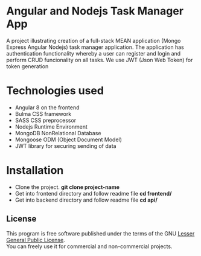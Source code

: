 # Angular and Nodejs Task Manager App
A project illustrating creation of a full-stack MEAN application (Mongo Express Angular Nodejs) task
manager application. The application has authentication functionality whereby a user
can register and login and perform CRUD funcionality on all tasks. We use JWT (Json Web Token) for token generation

# Technologies used
* Angular 8 on the frontend <br/>
* Bulma CSS framework <br/>
* SASS CSS preprocessor <br/>
* Nodejs Runtime Environment <br/>
* MongoDB NonRelational Database <br/>
* Mongoose ODM (Object Document Model) <br/>
* JWT library for securing sending of data<br/>


# Installation
* Clone the project.  **git clone project-name**  <br/>
* Get into frontend directory and follow readme file **cd frontend/** <br/>
* Get into backend directory and follow readme file **cd api/** <br/>

## License
This program is free software published under the terms of the GNU [Lesser General Public License](http://www.gnu.org/copyleft/lesser.html). <br/>
You can freely use it for commercial and non-commercial projects.


